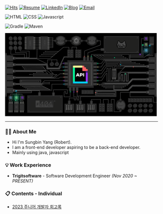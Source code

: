 [![Hits](https://hits.seeyoufarm.com/api/count/incr/badge.svg?url=https%3A%2F%2Fgithub.com%2FsungbinYang%2F&count_bg=%2379C83D&title_bg=%23555555&icon=tencentqq.svg&icon_color=%23E7E7E7&title=hits&edge_flat=false)](https://hits.seeyoufarm.com)
[![Resume](https://img.shields.io/badge/Resume-white?style=flat-square&logo=Notion&logoColor=black)](https://psychedelic-sociology-4e5.notion.site/12d54d08d81249f9bc4f2822006dc43d)
[![LinkedIn](https://img.shields.io/badge/LinkedIn-0077b5?style=flat-square&logo=linkedin&logoColor=white&link=https://www.linkedin.com/in/taeyang-jin/)](https://www.linkedin.com/in/%EC%84%B1%EB%B9%88-%EC%96%91-14a23b207/)
[![Blog](https://img.shields.io/badge/blog-000000?style=flat-square&logo=Tistory&logoColor=#000000)](https://yang-sungbin.tistory.com/)
[![Email](https://img.shields.io/badge/Email-white?style=flat-square&logo=Google&logoColor=##4285F4)](mailto:yangseongbin3763@gmail.com)

![HTML](https://img.shields.io/badge/HTML-E34F26?style=for-the-badge&logo=html5&logoColor=white)
![CSS](https://img.shields.io/badge/CSS-1572B6?style=for-the-badge&logo=css3&logoColor=white)
![Javascript](https://img.shields.io/badge/Javascript-F7DF1E?style=for-the-badge&logo=Javascript&logoColor=black)

![Gradle](https://img.shields.io/badge/Gradle-02303A?style=for-the-badge&logo=Gradle&logoColor=white)
![Maven](https://img.shields.io/badge/Maven-C71A36?style=for-the-badge&logo=ApacheMaven&logoColor=white)

<img src="./static/api.gif" width="500" />

---

### 🙋🏻 About Me

- Hi I'm Sungbin Yang (Robert).
- I am a front-end developer aspiring to be a back-end developer.
- Mainly using java, javascript

### 💡 Work Experience

- **Trigitsoftware** - Software Development Engineer _(Nov 2020 ~ PRESENT)_

### 📋 Contents - Individual

- [2023 주니어 개발자 회고록](https://yang-sungbin.tistory.com/entry/2023%EB%85%84-%EC%A3%BC%EB%8B%88%EC%96%B4-%EA%B0%9C%EB%B0%9C%EC%9E%90-%ED%9A%8C%EA%B3%A0%EB%A1%9D)
